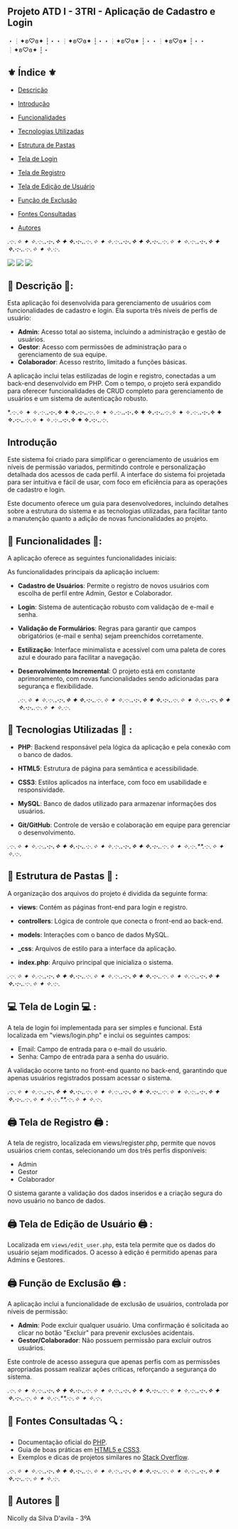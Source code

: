 ## Projeto ATD I - 3TRI - Aplicação de Cadastro e Login

・┆✦ʚ♡ɞ✦ ┆・・┆✦ʚ♡ɞ✦ ┆・・┆✦ʚ♡ɞ✦ ┆・・┆✦ʚ♡ɞ✦ ┆・・┆✦ʚ♡ɞ✦ ┆・

## ⚜️ Índice ⚜️

- [Descrição](#descrição)
  
- [Introdução](#introdução)

- [Funcionalidades](#funcionalidades)

- [Tecnologias Utilizadas](#tecnologias-utilizadas)

- [Estrutura de Pastas](#estrutura-de-pastas)

- [Tela de Login](#tela-de-login)

- [Tela de Registro](#tela-de-registro)

- [Tela de Edição de Usuário](#tela-de-edição-de-usuário)

- [Função de Exclusão](#função-de-exclusão)

- [Fontes Consultadas](#fontes-consultadas)

- [Autores](#autores)


*.·:·.✧ ✦ ✧.·:·.**.·:·.✧ ✦ ✧.·:·.**.·:·.✧ ✦ ✧.·:·.**.·:·.✧ ✦ ✧.·:·.**.·:·.✧ ✦ ✧.·:·.**.·:·.✧ ✦ ✧.·:·.**.·:·.✧ ✦ ✧.·:·.*

<img src="_img/login.png">

<img src="_img/register.png">

<img src="_img/list_users.png">


## 📝 Descrição 📝:

Esta aplicação foi desenvolvida para gerenciamento de usuários com funcionalidades de cadastro e login. Ela suporta três níveis de perfis de usuário:

- **Admin**: Acesso total ao sistema, incluindo a administração e gestão de usuários.
- **Gestor**: Acesso com permissões de administração para o gerenciamento de sua equipe.
- **Colaborador**: Acesso restrito, limitado a funções básicas.

A aplicação inclui telas estilizadas de login e registro, conectadas a um back-end desenvolvido em PHP. Com o tempo, o projeto será expandido para oferecer funcionalidades de CRUD completo para gerenciamento de usuários e um sistema de autenticação robusto.

*.·:·.✧ ✦ ✧.·:·.**.·:·.✧ ✦ ✧.·:·.**.·:·.✧ ✦ ✧.·:·.**.·:·.✧ ✦ ✧.·:·.**.·:·.✧ ✦ ✧.·:·.**.·:·.✧ ✦ ✧.·:·.**.·:·.✧ ✦ ✧.·:·.**.·:·.✧ ✦ ✧.·:·.**.·:·.

## Introdução

Este sistema foi criado para simplificar o gerenciamento de usuários em níveis de permissão variados, permitindo controle e personalização detalhada dos acessos de cada perfil. A interface do sistema foi projetada para ser intuitiva e fácil de usar, com foco em eficiência para as operações de cadastro e login.

Este documento oferece um guia para desenvolvedores, incluindo detalhes sobre a estrutura do sistema e as tecnologias utilizadas, para facilitar tanto a manutenção quanto a adição de novas funcionalidades ao projeto.

## 📑 Funcionalidades 📑:

A aplicação oferece as seguintes funcionalidades iniciais:

As funcionalidades principais da aplicação incluem:

- **Cadastro de Usuários**: Permite o registro de novos usuários com escolha de perfil entre Admin, Gestor e Colaborador.

- **Login**: Sistema de autenticação robusto com validação de e-mail e senha.

- **Validação de Formulários**: Regras para garantir que campos obrigatórios (e-mail e senha) sejam preenchidos corretamente.

- **Estilização**: Interface minimalista e acessível com uma paleta de cores azul e dourado para facilitar a navegação.

- **Desenvolvimento Incremental**: O projeto está em constante aprimoramento, com novas funcionalidades sendo adicionadas para segurança e flexibilidade.

  *.·:·.✧ ✦ ✧.·:·.**.·:·.✧ ✦ ✧.·:·.**.·:·.✧ ✦ ✧.·:·.**.·:·.✧ ✦ ✧.·:·.**.·:·.✧ ✦ ✧.·:·.**.·:·.✧ ✦ ✧.·:·.**.·:·.✧ ✦ ✧.·:·.*

## 🔧 Tecnologias Utilizadas 🔧 :

- **PHP**: Backend responsável pela lógica da aplicação e pela conexão com o banco de dados.
 
- **HTML5**: Estrutura de página para semântica e acessibilidade.

- **CSS3**: Estilos aplicados na interface, com foco em usabilidade e responsividade.

- **MySQL**: Banco de dados utilizado para armazenar informações dos usuários.

- **Git/GitHub**: Controle de versão e colaboração em equipe para gerenciar o desenvolvimento.

*.·:·.✧ ✦ ✧.·:·.**.·:·.✧ ✦ ✧.·:·.**.·:·.✧ ✦ ✧.·:·.**.·:·.✧ ✦ ✧.·:·.**.·:·.✧ ✦ ✧.·:·.**.·:·.✧ ✦ ✧.·:·.*

## 📂 Estrutura de Pastas 📂 :


A organização dos arquivos do projeto é dividida da seguinte forma:

- **views**: Contém as páginas front-end para login e registro.

- **controllers**: Lógica de controle que conecta o front-end ao back-end.

- **models**: Interações com o banco de dados MySQL.

- **_css**: Arquivos de estilo para a interface da aplicação.

- **index.php**: Arquivo principal que inicializa o sistema.

*.·:·.✧ ✦ ✧.·:·.**.·:·.✧ ✦ ✧.·:·.**.·:·.✧ ✦ ✧.·:·.**.·:·.✧ ✦ ✧.·:·.**.·:·.✧ ✦ ✧.·:·.**.·:·.✧ ✦ ✧.·:·.**.·:·.✧ ✦ ✧.·:·.*

## 💻 Tela de Login 💻 :

A tela de login foi implementada para ser simples e funcional. Está localizada em "views/login.php" e inclui os seguintes campos:

- Email: Campo de entrada para o e-mail do usuário.
- Senha: Campo de entrada para a senha do usuário.

A validação ocorre tanto no front-end quanto no back-end, garantindo que apenas usuários registrados possam acessar o sistema.

*.·:·.✧ ✦ ✧.·:·.**.·:·.✧ ✦ ✧.·:·.**.·:·.✧ ✦ ✧.·:·.**.·:·.✧ ✦ ✧.·:·.**.·:·.✧ ✦ ✧.·:·.**.·:·.✧ ✦ ✧.·:·.**.·:·.✧ ✦ ✧.·:·.**.·:·.✧ ✦ ✧.·:·.*

## 🖨 Tela de Registro 🖨 :

A tela de registro, localizada em views/register.php, permite que novos usuários criem contas, selecionando um dos três perfis disponíveis:

- Admin
- Gestor
- Colaborador

O sistema garante a validação dos dados inseridos e a criação segura do novo usuário no banco de dados.

##  🖨 Tela de Edição de Usuário  🖨 :

Localizada em `views/edit_user.php`, esta tela permite que os dados do usuário sejam modificados. O acesso à edição é permitido apenas para Admins e Gestores.

##  🖨 Função de Exclusão  🖨 :

A aplicação inclui a funcionalidade de exclusão de usuários, controlada por níveis de permissão:

- **Admin**: Pode excluir qualquer usuário. Uma confirmação é solicitada ao clicar no botão "Excluir" para prevenir exclusões acidentais.
- **Gestor/Colaborador**: Não possuem permissão para excluir outros usuários.

Este controle de acesso assegura que apenas perfis com as permissões apropriadas possam realizar ações críticas, reforçando a segurança do sistema.

*.·:·.✧ ✦ ✧.·:·.**.·:·.✧ ✦ ✧.·:·.**.·:·.✧ ✦ ✧.·:·.**.·:·.✧ ✦ ✧.·:·.**.·:·.✧ ✦ ✧.·:·.**.·:·.✧ ✦ ✧.·:·.**.·:·.✧ ✦ ✧.·:·.**.·:·.✧ ✦ ✧.·:·.*

## 🔎 Fontes Consultadas 🔍 :

- Documentação oficial do [PHP](https://www.php.net/docs.php).
- Guia de boas práticas em [HTML5 e CSS3](https://developer.mozilla.org/pt-BR/docs/Web/HTML).
- Exemplos e dicas de projetos similares no [Stack Overflow](https://stackoverflow.com).

*.·:·.✧ ✦ ✧.·:·.**.·:·.✧ ✦ ✧.·:·.**.·:·.✧ ✦ ✧.·:·.**.·:·.✧ ✦ ✧.·:·.**.·:·.✧ ✦ ✧.·:·.**.·:·.✧ ✦ ✧.·:·.**.·:·.✧ ✦ ✧.·:·.*

## 👑 Autores 👑
Nicolly da Silva D'avila - 3ºA







